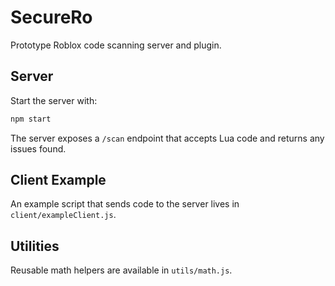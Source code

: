 # SecureRo

Prototype Roblox code scanning server and plugin.

## Server

Start the server with:

```bash
npm start
```

The server exposes a `/scan` endpoint that accepts Lua code and returns any
issues found.

## Client Example

An example script that sends code to the server lives in
`client/exampleClient.js`.

## Utilities

Reusable math helpers are available in `utils/math.js`.
